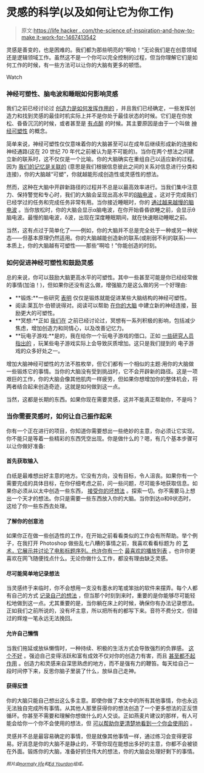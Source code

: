 # 灵感的科学(以及如何让它为你工作)

> 原文:[https://life hacker . com/the-science of-inspiration-and-how-to-make it-work-for-1467413542](https://lifehacker.com/the-science-of-inspiration-and-how-to-make-it-work-for-1467413542)

灵感是善变的，也是困难的。我们都为那些明亮的“啊哈！”无论我们是在创意领域还是逻辑领域工作。虽然这不是一个你可以完全控制的过程，但当你理解它们是如何工作的时候，有一些方法可以让你的大脑有更多的顿悟。

Watch

### 神经可塑性、脑电波和睡眠如何影响灵感

我们之前已经讨论过 [创造力是如何发挥作用的](https://lifehacker.com/how-to-find-your-creative-sweet-spot-5885641) ，并且我们已经确定，一些发挥创造力和找到灵感的最佳时机实际上并不是你处于最佳状态的时候。它们是在你放松、昏昏沉沉的时候，或者甚至是 [有点醉](http://www.sciencedirect.com/science/article/pii/S1053810012000037) 的时候。其主要原因是由于一个叫做 [神经可塑性](http://en.wikipedia.org/wiki/Neuroplasticity) 的概念。

简单来说，神经可塑性仅仅意味着你的大脑甚至可以在成年后继续形成新的连接和神经通路(这在 20 世纪 70 年代之前被认为是不可能的)。当你在两个想法之间建立新的联系时，这不仅仅是一个比喻。你的大脑确实在重组自己以适应新的过程。因为 [我们的记忆是关联的](http://www.apa.org/science/about/psa/2005/02/suzuki.aspx) (意思是我们根据信息彼此之间的关系对信息进行分类和连接)，你的大脑越“可塑”，你就越能形成创造性或灵感性的想法。

然而，这种在大脑中开辟新路径的过程并不总是以最高效率进行。当我们集中注意力、保持警觉和专心时，我们的大脑会呈现出高水平的[β脑电波](http://en.wikipedia.org/wiki/Beta_brain_wave) 。这对于完成我们已经学过的任务和完成任务非常有用。当你接近睡眠时，你的 [通过越来越慢的脑电波](http://psychcentral.com/lib/stages-of-sleep/0002073) 。当你放松时，你的大脑会显示α脑电波，在你开始昏昏欲睡之前，会显示θ脑电波。最慢的脑电波，δ波，出现在深度睡眠期间，就在快速眼动睡眠之前。

当然，这有点过于简单化了——例如，你的大脑并不总是完全处于一种或另一种状态——但基本原理仍然适用。你的大脑越能创造新的联系(或削弱不利的联系)——本质上，你的大脑越有可塑性——那些“啊哈！”你能创造的时刻。

### 如何促进神经可塑性和鼓励灵感

总的来说，你可以鼓励大脑更高水平的可塑性。其中一些甚至可能是你已经经常做的事情(加油！)，但如果你还没有这么做，增强脑力是这么做的另一个好理由:

*   **锻炼:**一些研究 [表明](http://www.ncbi.nlm.nih.gov/pubmed/23623982) 仅仅是锻炼就能促进某些大脑结构的神经可塑性。
*   阅读:莱瓦尔·伯顿说得对。阅读可以帮助 [在你的大脑](http://cltlblog.wordpress.com/2009/01/21/the-benefits-of-deep-reading-neuroplasticity-in-action/) 中建立新的神经连接，鼓励更大的可塑性。
*   **冥想:**正如 [我们在](http://lifehacker.com/what-happens-to-the-brain-when-you-meditate-and-how-it-1202533314) 之前已经讨论过，冥想有一系列积极的影响，包括减少焦虑，增加创造力和同情心，以及改善记忆力。
*   **玩电子游戏:**是的，我在给你一个玩电子游戏的借口。正如 [一些研究人员指出的](http://lifehacker.com/study-shows-playing-video-games-really-can-make-your-br-1459504489) ，玩某些电子游戏实际上会导致灰质增加。这只是我们提到的 电子游戏的众多好处之一。

增加大脑神经可塑性的方法不胜枚举，但它们都有一个相似的主题:用你的大脑做一些锻炼它的事情。当你的大脑没有受到挑战时，它不会开辟新的路径。这是一项艰巨的工作，你的大脑会像其他肌肉一样疲劳，但如果你想增加你的整体机会，将两者结合起来创造奇迹，这就是如何做到这一点。

当然，这都是长期的东西。如果你现在需要灵感，这并不能真正帮助你，不是吗？

### 当你需要灵感时，如何让自己振作起来

你有一个正在进行的项目，你知道你需要想出一些绝妙的主意，你必须让它实现。你不能只是等着一些精彩的东西凭空出现。你是做什么的？嗯，有几个基本步骤可以让你做好准备:

#### 首先获取输入

白纸是最难想出好主意的地方。它没有方向，没有目标，令人沮丧。如果你有一个需要完成的具体目标，在你仔细考虑之前，问一些问题，尽可能多地获取信息。如果你必须从以太中创造一些东西， [接受你的坏想法](https://lifehacker.com/beat-creativity-blocks-by-embracing-your-bad-ideas-5884554) 。探索一切。你不需要马上想出一个天才的想法。你只是需要一些东西放入你的大脑。当你到达α和θ状态时，这给了你一些东西去处理。

#### 了解你的创意池

如果你正在做一些创造性的工作，在开始之前看看类似的工作会有所帮助。举个例子，在我打开 Photoshop 做些乱七八糟的事情之前，我喜欢看看标题为 的 [艺术，它展示并讨论了电影标题序列。也许你有一个](http://artofthetitle.com) [最喜欢的播放列表](https://lifehacker.com/show-us-your-work-playlist-818862320) 。也许你更喜欢在网飞随便找点什么。无论你做什么工作，都没有理由缺乏灵感。

#### 尽可能简单地记录想法

当灵感终于来临时，你不会想用一支没有墨水的笔或笨拙的软件来摆弄。每个人都有自己的方式 [记录自己的想法](https://lifehacker.com/how-do-you-capture-your-eureka-moments-5924377) ，但当那个时刻到来时，重要的是你能够尽可能轻松地做到这一点。尤其重要的是，当你躺在床上的时候，确保你有办法记录想法。正如我们之前所说的，没有坏主意，所以把所有的都写下来。音符不费分文，但错过的辉煌一笔永远无法挽回。

#### 允许自己懒惰

当我们拖延或放纵懒惰时，一种持续、积极的生活方式会导致强烈的负罪感。 [这个不好](https://lifehacker.com/in-defense-of-procrastination-when-to-prioritize-doing-5901013) 。强迫自己变得活跃和富有成效不仅对你的创造力有害，而且 [甚至都不起作用](http://lifehacker.com/work-only-your-good-hours-to-become-more-productive-5810290) 。创造力和灵感来自深思熟虑的地方，而不是强有力的鞭笞。每天给自己一段时间停下来，反思你脑子里装了什么，放纵自己走神。

#### 获得反馈

你的大脑只能自己想出这么多主意。即使你做了本文中的所有其他事情，你也永远无法独自完成所有事情。从其他人那里获得你的想法创造了一个更多想法的正反馈循环。你甚至不需要和理解你想做什么的人交谈。正如燕麦片建议的那样，有人可能会给你一个你不会使用的想法，但 [可以帮助你更清楚地看到一个你会使用的](http://theoatmeal.com/comics/making_things) 。

灵感并不总是最容易确定的事情，但是就像其他事情一样，通过练习会变得更容易。好消息是你的大脑不是静止的，不管你现在能想出多好的主意，你都不会被锁在外面。锻炼你的大脑，准备好抓住伟大的想法，你的大脑会处理好剩下的事情。

<small>*照片由*</small>[<small>*normaly life*</small>](http://www.flickr.com/photos/normalityrelief/3075723695/)<small>*和*</small>[<small>*Ed Yourdon*</small>](http://www.flickr.com/photos/yourdon/3586918153/)<small>*组成。*</small>